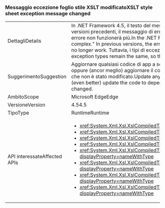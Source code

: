 ### <a name="xslt-style-sheet-exception-message-changed"></a><span data-ttu-id="0803b-101">Messaggio eccezione foglio stile XSLT modificato</span><span class="sxs-lookup"><span data-stu-id="0803b-101">XSLT style sheet exception message changed</span></span>

|   |   |
|---|---|
|<span data-ttu-id="0803b-102">Dettagli</span><span class="sxs-lookup"><span data-stu-id="0803b-102">Details</span></span>|<span data-ttu-id="0803b-103">In .NET Framework 4.5, il testo del messaggio di errore quando un file XSLT è troppo complesso è &quot;il foglio di stile è troppo complesso.&quot; Nelle versioni precedenti, il messaggio di errore era &quot;errore di compilazione XSLT.&quot; Il codice di applicazione che dipende dal testo del messaggio di errore non funzionerà più.</span><span class="sxs-lookup"><span data-stu-id="0803b-103">In the .NET Framework 4.5, the text of the error message when an XSLT file is too complex is &quot;The style sheet is too complex.&quot; In previous versions, the error message was &quot;XSLT compile error.&quot; Application code that depends on the text of the error message will no longer work.</span></span> <span data-ttu-id="0803b-104">Tuttavia, i tipi di eccezione rimangono gli stessi e pertanto questa modifica non dovrebbe avere un impatto reale.</span><span class="sxs-lookup"><span data-stu-id="0803b-104">However, the exception types remain the same, so this change should have no real impact.</span></span>|
|<span data-ttu-id="0803b-105">Suggerimento</span><span class="sxs-lookup"><span data-stu-id="0803b-105">Suggestion</span></span>|<span data-ttu-id="0803b-106">Aggiornare qualsiasi codice di app a seconda del messaggio di eccezione da questa condizione di errore per prevedere il nuovo messaggio, oppure (ancor meglio) aggiornare il codice per dipendere solo il tipo di eccezione (<xref:System.Xml.Xsl.XsltException?displayProperty=name>), che non è stato modificato.</span><span class="sxs-lookup"><span data-stu-id="0803b-106">Update any app code depending on the exception message from this error condition to expect the new message, or (even better) update the code to depend only on the exception type (<xref:System.Xml.Xsl.XsltException?displayProperty=name>), which has not changed.</span></span>|
|<span data-ttu-id="0803b-107">Ambito</span><span class="sxs-lookup"><span data-stu-id="0803b-107">Scope</span></span>|<span data-ttu-id="0803b-108">Microsoft Edge</span><span class="sxs-lookup"><span data-stu-id="0803b-108">Edge</span></span>|
|<span data-ttu-id="0803b-109">Versione</span><span class="sxs-lookup"><span data-stu-id="0803b-109">Version</span></span>|<span data-ttu-id="0803b-110">4.5</span><span class="sxs-lookup"><span data-stu-id="0803b-110">4.5</span></span>|
|<span data-ttu-id="0803b-111">Tipo</span><span class="sxs-lookup"><span data-stu-id="0803b-111">Type</span></span>|<span data-ttu-id="0803b-112">Runtime</span><span class="sxs-lookup"><span data-stu-id="0803b-112">Runtime</span></span>|
|<span data-ttu-id="0803b-113">API interessate</span><span class="sxs-lookup"><span data-stu-id="0803b-113">Affected APIs</span></span>|<ul><li><xref:System.Xml.Xsl.XslCompiledTransform.Load(System.String)?displayProperty=nameWithType></li><li><xref:System.Xml.Xsl.XslCompiledTransform.Load(System.Type)?displayProperty=nameWithType></li><li><xref:System.Xml.Xsl.XslCompiledTransform.Load(System.Xml.XmlReader)?displayProperty=nameWithType></li><li><xref:System.Xml.Xsl.XslCompiledTransform.Load(System.Xml.XPath.IXPathNavigable)?displayProperty=nameWithType></li><li><xref:System.Xml.Xsl.XslCompiledTransform.Load(System.Reflection.MethodInfo,System.Byte[],System.Type[])?displayProperty=nameWithType></li><li><xref:System.Xml.Xsl.XslCompiledTransform.Load(System.String,System.Xml.Xsl.XsltSettings,System.Xml.XmlResolver)?displayProperty=nameWithType></li><li><xref:System.Xml.Xsl.XslCompiledTransform.Load(System.Xml.XmlReader,System.Xml.Xsl.XsltSettings,System.Xml.XmlResolver)?displayProperty=nameWithType></li><li><xref:System.Xml.Xsl.XslCompiledTransform.Load(System.Xml.XPath.IXPathNavigable,System.Xml.Xsl.XsltSettings,System.Xml.XmlResolver)?displayProperty=nameWithType></li></ul>|

